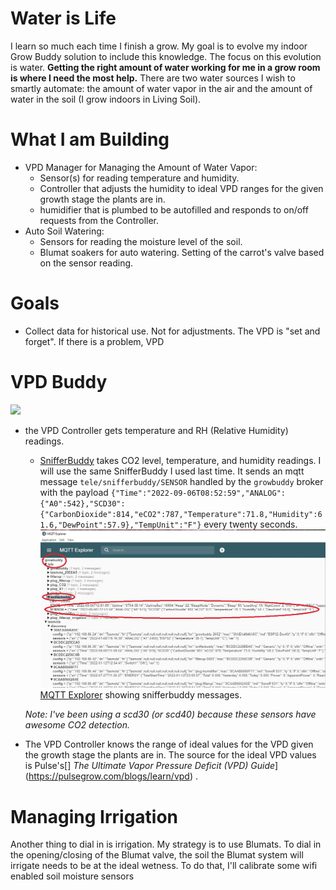 
# Water is Life
I learn so much each time I finish a grow.  My goal is to evolve my indoor Grow Buddy solution to include this knowledge.  The focus on this evolution is water.  __Getting the right amount of water working for me in a grow room is where I need the most help.__  There are two water sources I wish to smartly automate: the amount of water vapor in the air and the amount of water in the soil (I grow indoors in Living Soil).  

# What I am Building
- VPD Manager for Managing the Amount of Water Vapor:
    - Sensor(s) for reading temperature and humidity.
    - Controller that adjusts the humidity to ideal VPD ranges for the given growth stage the plants are in.
    - humidifier that is plumbed to be autofilled and responds to on/off requests from the Controller.
- Auto Soil Watering:
    - Sensors for reading the moisture level of the soil.
    - Blumat soakers for auto watering.  Setting of the carrot's valve based on the sensor reading.

# Goals
- Collect data for historical use.  Not for adjustments.  The VPD is "set and forget".  If there is a problem, VPD 

# VPD Buddy

<img src="https://docs.google.com/drawings/d/e/2PACX-1vTjks0iZHIZyD4VEdOo01_se0jn_CgJu9JUCee-rUhXBmFfykmObBkpqSUFBkOvnIdisiIzygPvDeZa/pub?w=599&amp;h=332">

- the VPD Controller gets temperature and RH (Relative Humidity) readings.
    - [SnifferBuddy](https://github.com/solarslurpi/GrowBuddy/blob/main/pages/SNIFFER_BUDDY.md) takes CO2 level, temperature, and humidity readings.  I will use the same SnifferBuddy I used last time.  It sends an mqtt message `tele/snifferbuddy/SENSOR` handled by the `growbuddy` broker with the payload `{"Time":"2022-09-06T08:52:59","ANALOG":{"A0":542},"SCD30":{"CarbonDioxide":814,"eCO2":787,"Temperature":71.8,"Humidity":61.6,"DewPoint":57.9},"TempUnit":"F"}` every twenty seconds. 
 ![snifferbuddy mqtt](images/mqttexplorer_snifferbuddy.jpg)   
            [MQTT Explorer](http://mqtt-explorer.com/) showing snifferbuddy messages.
    
     _Note: I've been using a scd30 (or scd40) because these sensors have awesome CO2 detection._
- The VPD Controller knows the range of ideal values for the VPD given the growth stage the plants are in. The source for the ideal VPD values is Pulse's[] _The Ultimate Vapor Pressure Deficit (VPD) Guide_](https://pulsegrow.com/blogs/learn/vpd)
.
# Managing Irrigation
Another thing to dial in is irrigation.  My strategy is to use Blumats.  To dial in the opening/closing of the Blumat valve, the soil the Blumat system will irrigate needs to be at the ideal wetness.  To do that, I'll calibrate some wifi enabled soil moisture sensors